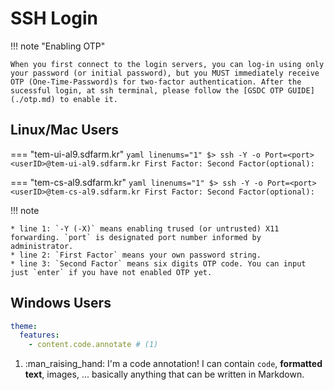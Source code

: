 # SSH Login

!!! note "Enabling OTP"

    When you first connect to the login servers, you can log-in using only your password (or initial password), but you MUST immediately receive OTP (One-Time-Password)s for two-factor authentication. After the sucessful login, at ssh terminal, please follow the [GSDC OTP GUIDE](./otp.md) to enable it. 

## Linux/Mac Users

=== "tem-ui-al9.sdfarm.kr"
    ``` yaml linenums="1"
    $> ssh -Y -o Port=<port> <userID>@tem-ui-al9.sdfarm.kr
    First Factor:
    Second Factor(optional):
    ```

=== "tem-cs-al9.sdfarm.kr"
    ``` yaml linenums="1"
    $> ssh -Y -o Port=<port> <userID>@tem-cs-al9.sdfarm.kr
    First Factor:
    Second Factor(optional):
    ```

!!! note

    * line 1: `-Y (-X)` means enabling trused (or untrusted) X11 forwarding. `port` is designated port number informed by administrator.
    * line 2: `First Factor` means your own password string.
    * line 3: `Second Factor` means six digits OTP code. You can input just `enter` if you have not enabled OTP yet.


## Windows Users

``` yaml
theme:
  features:
    - content.code.annotate # (1)
```

1. :man_raising_hand: I'm a code annotation! I can contain `code`, __formatted
    text__, images, ... basically anything that can be written in Markdown.